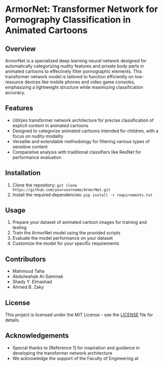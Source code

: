 # ArmorNet: Transformer Network for Pornography Classification in Animated Cartoons

## Overview
ArmorNet is a specialized deep learning neural network designed for automatically categorizing nudity features and private body parts in animated cartoons to effectively filter pornographic elements. This transformer network model is tailored to function efficiently on low-resource devices like mobile phones and video game consoles, emphasizing a lightweight structure while maximizing classification accuracy.

## Features
- Utilizes transformer network architecture for precise classification of explicit content in animated cartoons
- Designed to categorize animated cartoons intended for children, with a focus on nudity modality
- Versatile and extendable methodology for filtering various types of sensitive content
- Comparative analysis with traditional classifiers like ResNet for performance evaluation

## Installation
1. Clone the repository: `git clone https://github.com/yourusername/ArmorNet.git`
2. Install the required dependencies: `pip install -r requirements.txt`

## Usage
1. Prepare your dataset of animated cartoon images for training and testing
2. Train the ArmorNet model using the provided scripts
3. Evaluate the model performance on your dataset
4. Customize the model for your specific requirements

## Contributors
- Mahmoud Taha
- Abdulwahab Al-Sammak
- Shady Y. Elmashad
- Ahmed B. Zaky

## License
This project is licensed under the MIT License - see the [LICENSE](LICENSE) file for details.

## Acknowledgements
- Special thanks to [Reference 1] for inspiration and guidance in developing the transformer network architecture
- We acknowledge the support of the Faculty of Engineering at

